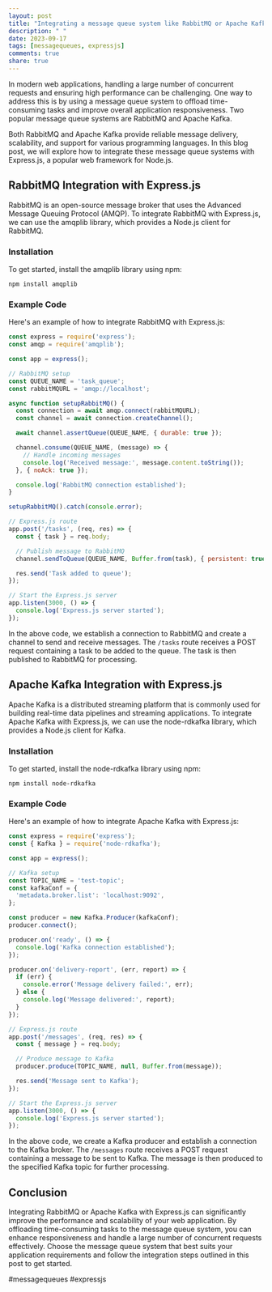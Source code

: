 ```yaml
---
layout: post
title: "Integrating a message queue system like RabbitMQ or Apache Kafka with Express.js"
description: " "
date: 2023-09-17
tags: [messagequeues, expressjs]
comments: true
share: true
---
```


In modern web applications, handling a large number of concurrent requests and ensuring high performance can be challenging. One way to address this is by using a message queue system to offload time-consuming tasks and improve overall application responsiveness. Two popular message queue systems are RabbitMQ and Apache Kafka.

Both RabbitMQ and Apache Kafka provide reliable message delivery, scalability, and support for various programming languages. In this blog post, we will explore how to integrate these message queue systems with Express.js, a popular web framework for Node.js.

## RabbitMQ Integration with Express.js

RabbitMQ is an open-source message broker that uses the Advanced Message Queuing Protocol (AMQP). To integrate RabbitMQ with Express.js, we can use the amqplib library, which provides a Node.js client for RabbitMQ.

### Installation

To get started, install the amqplib library using npm:

```
npm install amqplib
```

### Example Code

Here's an example of how to integrate RabbitMQ with Express.js:

```javascript
const express = require('express');
const amqp = require('amqplib');

const app = express();

// RabbitMQ setup
const QUEUE_NAME = 'task_queue';
const rabbitMQURL = 'amqp://localhost';

async function setupRabbitMQ() {
  const connection = await amqp.connect(rabbitMQURL);
  const channel = await connection.createChannel();

  await channel.assertQueue(QUEUE_NAME, { durable: true });

  channel.consume(QUEUE_NAME, (message) => {
    // Handle incoming messages
    console.log('Received message:', message.content.toString());
  }, { noAck: true });

  console.log('RabbitMQ connection established');
}

setupRabbitMQ().catch(console.error);

// Express.js route
app.post('/tasks', (req, res) => {
  const { task } = req.body;

  // Publish message to RabbitMQ
  channel.sendToQueue(QUEUE_NAME, Buffer.from(task), { persistent: true });

  res.send('Task added to queue');
});

// Start the Express.js server
app.listen(3000, () => {
  console.log('Express.js server started');
});
```

In the above code, we establish a connection to RabbitMQ and create a channel to send and receive messages. The `/tasks` route receives a POST request containing a task to be added to the queue. The task is then published to RabbitMQ for processing.

## Apache Kafka Integration with Express.js

Apache Kafka is a distributed streaming platform that is commonly used for building real-time data pipelines and streaming applications. To integrate Apache Kafka with Express.js, we can use the node-rdkafka library, which provides a Node.js client for Kafka.

### Installation

To get started, install the node-rdkafka library using npm:

```
npm install node-rdkafka
```

### Example Code

Here's an example of how to integrate Apache Kafka with Express.js:

```javascript
const express = require('express');
const { Kafka } = require('node-rdkafka');

const app = express();

// Kafka setup
const TOPIC_NAME = 'test-topic';
const kafkaConf = {
  'metadata.broker.list': 'localhost:9092',
};

const producer = new Kafka.Producer(kafkaConf);
producer.connect();

producer.on('ready', () => {
  console.log('Kafka connection established');
});

producer.on('delivery-report', (err, report) => {
  if (err) {
    console.error('Message delivery failed:', err);
  } else {
    console.log('Message delivered:', report);
  }
});

// Express.js route
app.post('/messages', (req, res) => {
  const { message } = req.body;

  // Produce message to Kafka
  producer.produce(TOPIC_NAME, null, Buffer.from(message));

  res.send('Message sent to Kafka');
});

// Start the Express.js server
app.listen(3000, () => {
  console.log('Express.js server started');
});
```

In the above code, we create a Kafka producer and establish a connection to the Kafka broker. The `/messages` route receives a POST request containing a message to be sent to Kafka. The message is then produced to the specified Kafka topic for further processing.

## Conclusion

Integrating RabbitMQ or Apache Kafka with Express.js can significantly improve the performance and scalability of your web application. By offloading time-consuming tasks to the message queue system, you can enhance responsiveness and handle a large number of concurrent requests effectively. Choose the message queue system that best suits your application requirements and follow the integration steps outlined in this post to get started.

#messagequeues #expressjs